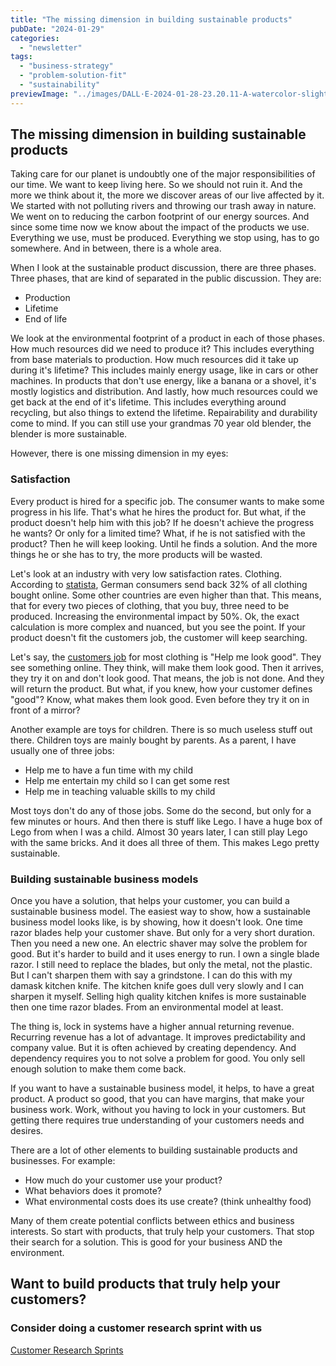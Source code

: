 ```yaml
---
title: "The missing dimension in building sustainable products"
pubDate: "2024-01-29"
categories:
  - "newsletter"
tags:
  - "business-strategy"
  - "problem-solution-fit"
  - "sustainability"
previewImage: "../images/DALL·E-2024-01-28-23.20.11-A-watercolor-slightly-geometric-styled-painting-depicting-a-dad-and-his-son-playing-with-building-blocks-resembling-Lego-in-a-living-room.-Add-some.png"
---
```




## The missing dimension in building sustainable products

Taking care for our planet is undoubtly one of the major responsibilities of our time. We want to keep living here. So we should not ruin it. And the more we think about it, the more we discover areas of our live affected by it. We started with not polluting rivers and throwing our trash away in nature. We went on to reducing the carbon footprint of our energy sources. And since some time now we know about the impact of the products we use. Everything we use, must be produced. Everything we stop using, has to go somewhere. And in between, there is a whole area.

When I look at the sustainable product discussion, there are three phases. Three phases, that are kind of separated in the public discussion. They are:

- Production
- Lifetime
- End of life

We look at the environmental footprint of a product in each of those phases. How much resources did we need to produce it? This includes everything from base materials to production. How much resources did it take up during it's lifetime? This includes mainly energy usage, like in cars or other machines. In products that don't use energy, like a banana or a shovel, it's mostly logistics and distribution. And lastly, how much resources could we get back at the end of it's lifetime. This includes everything around recycling, but also things to extend the lifetime. Repairability and durability come to mind. If you can still use your grandmas 70 year old blender, the blender is more sustainable.

However, there is one missing dimension in my eyes:

### Satisfaction

Every product is hired for a specific job. The consumer wants to make some progress in his life. That's what he hires the product for. But what, if the product doesn't help him with this job? If he doesn't achieve the progress he wants? Or only for a limited time? What, if he is not satisfied with the product? Then he will keep looking. Until he finds a solution. And the more things he or she has to try, the more products will be wasted.

Let's look at an industry with very low satisfaction rates. Clothing. According to [statista](https://www.statista.com/), German consumers send back 32% of all clothing bought online. Some other countries are even higher than that. This means, that for every two pieces of clothing, that you buy, three need to be produced. Increasing the environmental impact by 50%. Ok, the exact calculation is more complex and nuanced, but you see the point. If your product doesn't fit the customers job, the customer will keep searching.

Let's say, the [customers job](https://utxo.solutions/newsletter/understanding-the-jobs-to-be-done-perspective/) for most clothing is "Help me look good". They see something online. They think, will make them look good. Then it arrives, they try it on and don't look good. That means, the job is not done. And they will return the product. But what, if you knew, how your customer defines "good"? Know, what makes them look good. Even before they try it on in front of a mirror?

Another example are toys for children. There is so much useless stuff out there. Children toys are mainly bought by parents. As a parent, I have usually one of three jobs:

- Help me to have a fun time with my child
- Help me entertain my child so I can get some rest
- Help me in teaching valuable skills to my child

Most toys don't do any of those jobs. Some do the second, but only for a few minutes or hours. And then there is stuff like Lego. I have a huge box of Lego from when I was a child. Almost 30 years later, I can still play Lego with the same bricks. And it does all three of them. This makes Lego pretty sustainable.

### Building sustainable business models

Once you have a solution, that helps your customer, you can build a sustainable business model. The easiest way to show, how a sustainable business model looks like, is by showing, how it doesn't look. One time razor blades help your customer shave. But only for a very short duration. Then you need a new one. An electric shaver may solve the problem for good. But it's harder to build and it uses energy to run. I own a single blade razor. I still need to replace the blades, but only the metal, not the plastic. But I can't sharpen them with say a grindstone. I can do this with my damask kitchen knife. The kitchen knife goes dull very slowly and I can sharpen it myself. Selling high quality kitchen knifes is more sustainable then one time razor blades. From an environmental model at least.

The thing is, lock in systems have a higher annual returning revenue. Recurring revenue has a lot of advantage. It improves predictability and company value. But it is often achieved by creating dependency. And dependency requires you to not solve a problem for good. You only sell enough solution to make them come back. 

If you want to have a sustainable business model, it helps, to have a great product. A product so good, that you can have margins, that make your business work. Work, without you having to lock in your customers. But getting there requires true understanding of your customers needs and desires. 

There are a lot of other elements to building sustainable products and businesses. For example:

- How much do your customer use your product?
- What behaviors does it promote?
- What environmental costs does its use create? (think unhealthy food)

Many of them create potential conflicts between ethics and business interests. So start with products, that truly help your customers. That stop their search for a solution. This is good for your business AND the environment.



## Want to build products that truly help your customers?

### Consider doing a customer research sprint with us

[Customer Research Sprints](https://utxo.solutions/services/jobs-to-be-done-agency/)
